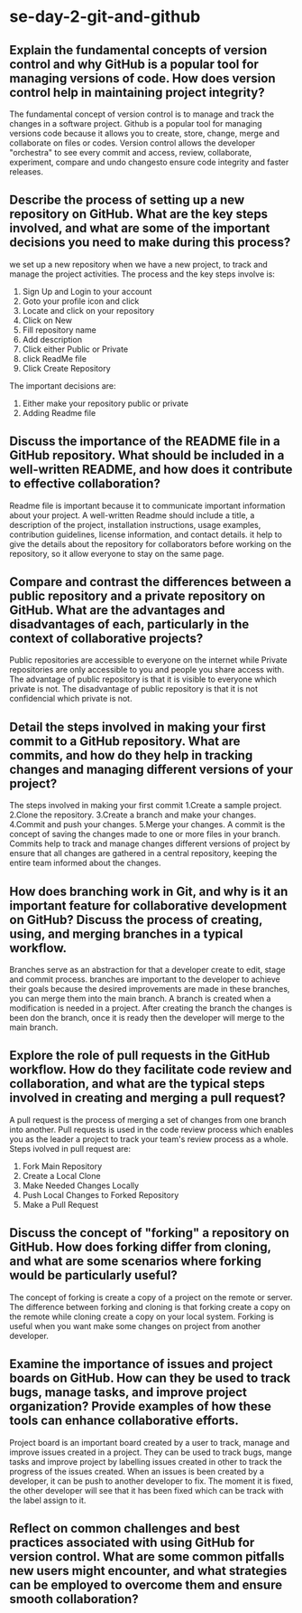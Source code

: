 # se-day-2-git-and-github
## Explain the fundamental concepts of version control and why GitHub is a popular tool for managing versions of code. How does version control help in maintaining project integrity?
The fundamental concept of version control is to manage and track the changes in a software project.
Github is a popular tool for managing versions code because it allows you to create, store, change, merge and collaborate on files or codes.
Version control allows the developer "orchestra" to see every commit and access, review, collaborate, experiment, compare and undo changesto ensure code integrity and faster releases.

## Describe the process of setting up a new repository on GitHub. What are the key steps involved, and what are some of the important decisions you need to make during this process?
we set up a new repository when we have a new project, to track and manage the project activities. The process and the key steps involve is:
1. Sign Up and Login to your account
2. Goto your profile icon and click
3. Locate and click on your repository
4. Click on New
5. Fill repository name
6. Add description
7. Click either Public or Private
8. click ReadMe file
9. Click Create Repository

The important decisions are:
1. Either make your repository public or private
2. Adding Readme file 

## Discuss the importance of the README file in a GitHub repository. What should be included in a well-written README, and how does it contribute to effective collaboration?
Readme file is important because it to communicate important information about your project.
A well-written Readme should include a title, a description of the project, installation instructions, usage examples, contribution guidelines, license information, and contact details.
it help to give the details about the repository for collaborators before working on the repository, so it allow everyone to stay on the same page.

## Compare and contrast the differences between a public repository and a private repository on GitHub. What are the advantages and disadvantages of each, particularly in the context of collaborative projects?
Public repositories are accessible to everyone on the internet while Private repositories are only accessible to you and people you share access with.
The advantage of public repository is that it is visible to everyone which private is not.
The disadvantage of public repository is that it is not confidencial which private is not.

## Detail the steps involved in making your first commit to a GitHub repository. What are commits, and how do they help in tracking changes and managing different versions of your project?
The steps involved in making your first commit
1.Create a sample project.
2.Clone the repository.
3.Create a branch and make your changes.
4.Commit and push your changes.
5.Merge your changes.
A commit is the concept of saving the changes made to one or more files in your branch.
Commits help to track and manage changes different versions of project by ensure that all changes are gathered in a central repository, keeping the entire team informed about the changes.

## How does branching work in Git, and why is it an important feature for collaborative development on GitHub? Discuss the process of creating, using, and merging branches in a typical workflow.
Branches serve as an abstraction for that a developer create to edit, stage and commit process.
branches are important to the developer to achieve their goals because the desired improvements are made in these branches, you can merge them into the main branch.
A branch is created when a modification is needed in a project. After creating the branch the changes is been don the branch, once it is ready then the developer will merge to the main branch.

## Explore the role of pull requests in the GitHub workflow. How do they facilitate code review and collaboration, and what are the typical steps involved in creating and merging a pull request?
A pull request is the process of merging a set of changes from one branch into another.
Pull requests is used in the code review process which enables you as the leader a project to track your team's review process as a whole.
Steps ivolved in pull request are:
1. Fork Main Repository
2. Create a Local Clone
3. Make Needed Changes Locally
4. Push Local Changes to Forked Repository
5. Make a Pull Request

## Discuss the concept of "forking" a repository on GitHub. How does forking differ from cloning, and what are some scenarios where forking would be particularly useful?
The concept of forking is create a copy of a project on the remote or server.
The difference between forking and cloning is that forking create a copy on the remote while cloning create a copy on your local system. 
Forking is useful when you want make some changes on project from another developer.

## Examine the importance of issues and project boards on GitHub. How can they be used to track bugs, manage tasks, and improve project organization? Provide examples of how these tools can enhance collaborative efforts.
Project board is an important board created by a user to track, manage and improve issues created in a project.
They can be used to track bugs, mange tasks and improve project by labelling issues created in other to track the progress of the issues created.
When an issues is been created by a developer, it can be push to another developer to fix. The moment it is fixed, the other developer will see that it has been fixed which can be track with the label assign to it.

## Reflect on common challenges and best practices associated with using GitHub for version control. What are some common pitfalls new users might encounter, and what strategies can be employed to overcome them and ensure smooth collaboration?
